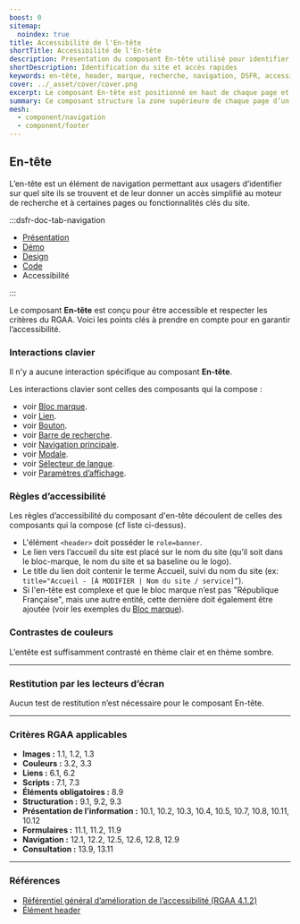 ```yaml
---
boost: 0
sitemap:
  noindex: true
title: Accessibilité de l'En-tête
shortTitle: Accessibilité de l'En-tête
description: Présentation du composant En-tête utilisé pour identifier le site consulté et donner accès à des fonctionnalités clés comme la recherche ou la connexion.
shortDescription: Identification du site et accès rapides
keywords: en-tête, header, marque, recherche, navigation, DSFR, accessibilité, interface
cover: ../_asset/cover/cover.png
excerpt: Le composant En-tête est positionné en haut de chaque page et permet à l’usager de savoir sur quel site il se trouve, tout en facilitant l’accès aux fonctions principales comme la recherche ou la connexion.
summary: Ce composant structure la zone supérieure de chaque page d’un site public. Il intègre les éléments d’identité visuelle de l’État, les éventuels accès rapides à des fonctions essentielles, et le moteur de recherche. Non personnalisable, l’en-tête garantit cohérence, lisibilité et conformité avec la charte de l’État, en version desktop comme mobile. Il peut être enrichi ou simplifié selon les besoins du site.
mesh:
  - component/navigation
  - component/footer
---
```


## En-tête

L’en-tête est un élément de navigation permettant aux usagers d’identifier sur quel site ils se trouvent et de leur donner un accès simplifié au moteur de recherche et à certaines pages ou fonctionnalités clés du site.

:::dsfr-doc-tab-navigation

- [Présentation](../index.md)
- [Démo](../demo/index.md)
- [Design](../design/index.md)
- [Code](../code/index.md)
- Accessibilité

:::

Le composant **En-tête** est conçu pour être accessible et respecter les critères du RGAA. Voici les points clés à prendre en compte pour en garantir l’accessibilité.

### Interactions clavier

Il n'y a aucune interaction spécifique au composant **En-tête**.

Les interactions clavier sont celles des composants qui la compose :

- voir [Bloc marque](../../../../logo/_part/doc/accessibility/index.md).
- voir [Lien](../../../../link/_part/doc/accessibility/index.md).
- voir [Bouton](../../../../button/_part/doc/accessibility/index.md).
- voir [Barre de recherche](../../../../search/_part/doc/accessibility/index.md).
- voir [Navigation principale](../../../../navigation/_part/doc/accessibility/index.md).
- voir [Modale](../../../../modal/_part/doc/accessibility/index.md).
- voir [Sélecteur de langue](../../../../translate/_part/doc/accessibility/index.md).
- voir [Paramètres d’affichage](../../../../display/_part/doc/accessibility/index.md).

### Règles d’accessibilité

Les règles d’accessibilité du composant d'en-tête découlent de celles des composants qui la compose (cf liste ci-dessus).

- L'élément `<header>` doit posséder le `role=banner`.
- Le lien vers l’accueil du site est placé sur le nom du site (qu’il soit dans le bloc-marque, le nom du site et sa baseline ou le logo).
- Le title du lien doit contenir le terme Accueil, suivi du nom du site (ex: `title="Accueil - [À MODIFIER | Nom du site / service]”`).
- Si l'en-tête est complexe et que le bloc marque n’est pas "République Française", mais une autre entité, cette dernière doit également être ajoutée (voir les exemples du [Bloc marque](../../../../logo/_part/doc/code/index.md)).

### Contrastes de couleurs

L’entête est suffisamment contrasté en thème clair et en thème sombre.

---

### Restitution par les lecteurs d’écran

Aucun test de restitution n’est nécessaire pour le composant En-tête.

---

### Critères RGAA applicables

- **Images&nbsp;:** 1.1, 1.2, 1.3
- **Couleurs&nbsp;:** 3.2, 3.3
- **Liens&nbsp;:** 6.1, 6.2
- **Scripts&nbsp;:** 7.1, 7.3
- **Éléments obligatoires&nbsp;:** 8.9
- **Structuration&nbsp;:** 9.1, 9.2, 9.3
- **Présentation de l’information&nbsp;:** 10.1, 10.2, 10.3, 10.4, 10.5, 10.7, 10.8, 10.11, 10.12
- **Formulaires&nbsp;:** 11.1, 11.2, 11.9
- **Navigation&nbsp;:** 12.1, 12.2, 12.5, 12.6, 12.8, 12.9
- **Consultation&nbsp;:** 13.9, 13.11

---

### Références

- [Référentiel général d’amélioration de l’accessibilité (RGAA 4.1.2)](https://accessibilite.numerique.gouv.fr/methode/criteres-et-tests/)
- [Élément header](https://html.spec.whatwg.org/#the-header-element)
